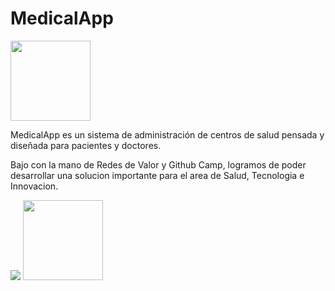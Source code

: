 # MedicalApp

<img src="https://firebasestorage.googleapis.com/v0/b/sector-salud-891d9.appspot.com/o/medicine-logo-png-1.png?alt=media&token=68ca0f7d-3e8c-47e4-9636-3dc862249935" width="128"/>

MedicalApp es un sistema de administración de centros de salud pensada y diseñada para pacientes y doctores.

Bajo con la mano de Redes de Valor y Github Camp, logramos de poder desarrollar una solucion importante para el area de Salud, Tecnologia e Innovacion.

<img src="https://firebasestorage.googleapis.com/v0/b/sector-salud-891d9.appspot.com/o/Redes_Valores.jpg?alt=media&token=c4532844-7921-4bea-bc7b-e7b5ac890bdc" />

<img src="https://firebasestorage.googleapis.com/v0/b/sector-salud-891d9.appspot.com/o/github_camp.png?alt=media&token=49c9709e-8f00-43ec-875e-378064ce1776" width="128">
